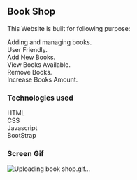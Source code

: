 
<h2>Book Shop</h2>

This Website is built for following purpose: <br>

Adding and managing books. <br>
User Friendly. <br> 
Add New Books. <br>
View Books Available. <br>
Remove Books. <br>
Increase Books Amount. <br>


<h3>Technologies used</h3>

HTML <br>
CSS <br>
Javascript <br>
BootStrap <br>

<h3>Screen Gif</h3>

![Uploading book shop.gif…]()
